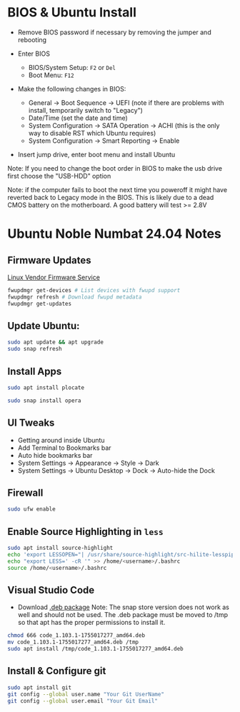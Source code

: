 # BIOS & Ubuntu Install
- Remove BIOS password if necessary by removing the jumper and rebooting
- Enter BIOS
    - BIOS/System Setup: `F2` or `Del`
    - Boot Menu: `F12`
- Make the following changes in BIOS:
    - General -> Boot Sequence -> UEFI (note if there are problems with install, temporarily switch to "Legacy")
    - Date/Time (set the date and time)
    - System Configuration -> SATA Operation -> ACHI (this is the only way to disable RST which Ubuntu requires)
    - System Configuration -> Smart Reporting -> Enable

- Insert jump drive, enter boot menu and install Ubuntu

Note: If you need to change the boot order in BIOS to make the usb drive first choose the "USB-HDD" option

Note: if the computer fails to boot the next time you poweroff it might have reverted back to Legacy mode in the BIOS. This is likely due to a dead CMOS battery on the motherboard. A good battery will test >= 2.8V

# Ubuntu Noble Numbat 24.04 Notes

## Firmware Updates
[Linux Vendor Firmware Service](https://fwupd.org/)
```bash
fwupdmgr get-devices # List devices with fwupd support
fwupdmgr refresh # Download fwupd metadata
fwupdmgr get-updates
```

## Update Ubuntu:
```bash
sudo apt update && apt upgrade
sudo snap refresh
```

## Install Apps
```bash
sudo apt install plocate

sudo snap install opera
```

## UI Tweaks
- Getting around inside Ubuntu
- Add Terminal to Bookmarks bar
- Auto hide bookmarks bar
- System Settings -> Appearance -> Style -> Dark
- System Settings -> Ubuntu Desktop -> Dock -> Auto-hide the Dock

## Firewall
```bash
sudo ufw enable
```

## Enable Source Highlighting in `less`
```bash
sudo apt install source-highlight
echo 'export LESSOPEN="| /usr/share/source-highlight/src-hilite-lesspipe.sh %s"' >> /home/<username>/.bashrc
echo "export LESS=' -cR '" >> /home/<username>/.bashrc
source /home/<username>/.bashrc
```

## Visual Studio Code
- Download [.deb package](https://code.visualstudio.com/docs/setup/linux#_install-vs-code-on-linux) Note: The snap store version does not work as well and should not be used. The .deb package must be moved to /tmp so that apt has the proper permissions to install it.
```bash
chmod 666 code_1.103.1-1755017277_amd64.deb
mv code_1.103.1-1755017277_amd64.deb /tmp
sudo apt install /tmp/code_1.103.1-1755017277_amd64.deb
```

## Install & Configure git
```bash
sudo apt install git
git config --global user.name "Your Git UserName"
git config --global user.email "Your Git Email"